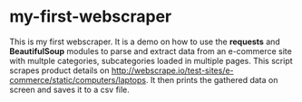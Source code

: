 # my-first-webscraper
This is my first webscraper. It is a demo on how to use the **requests** and **BeautifulSoup** modules to parse
and extract data from an e-commerce site with multple categories, subcategories loaded in multiple pages.
This script scrapes product details on http://webscrape.io/test-sites/e-commerce/static/computers/laptops.
It then prints the gathered data on screen and saves it to a csv file.

